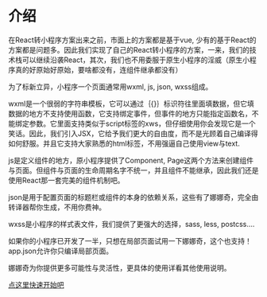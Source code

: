 # 介绍

在React转小程序方案出来之前，市面上的方案都是基于vue, 少有的基于React的方案都是问题多。因此我们实现了自己的React转小程序的方案，一来，我们的技术栈可以继续沿袭React，其次，我们也不用委服于原生小程序的淫威（原生小程序真的好原始好原始，要啥都没有，连组件继承都没有）

为了标新立异，小程序一个页面通常用wxml, js, json, wxss组成。

wxml是一个很弱的字符串模板，它可以通过｛{}｝标识符往里面填数据，但它填数据的地方不支持使用函数，它支持绑定事件，但事件的地方只能指定函数名，不能绑定参数。它里面支持类似于script标签的xws，但仔细使用你会发现它是一个笑话。因此，我们引入JSX，它给予我们更大的自由度，而不是光顾着自己编译得如何舒服。并且它支持大家熟悉的html标签，不用强逼自己使用view与text.

js是定义组件的地方，原小程序提供了Component, Page这两个方法来创建组件与页面。但组件与页面的生命周期名字不统一，并且组件不能继承，因此我们还是使用React那一套完美的组件机制吧。

json是用于配置页面的标题栏或组件的本身的依赖关系，这些有了娜娜奇，完全由转译器帮你生成，不用你费神。

wxss是小程序的样式表文件，我们提供了更强大的选择，sass, less, postcss....

如果你的小程序已开发了一半，只想在局部页面试用一下娜娜奇，这个也支持！app.json允许你只编译局部页面。

娜娜奇为你提供更多可能性与灵活性，更具体的使用详看其他使用说明。

[点这里快速开始吧](install.md)